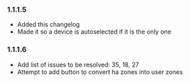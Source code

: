 ### 1.1.1.5

- Added this changelog
- Made it so a device is autoselected if it is the only one

### 1.1.1.6

- Add list of issues to be resolved: 35, 18, 27
- Attempt to add button to convert ha zones into user zones